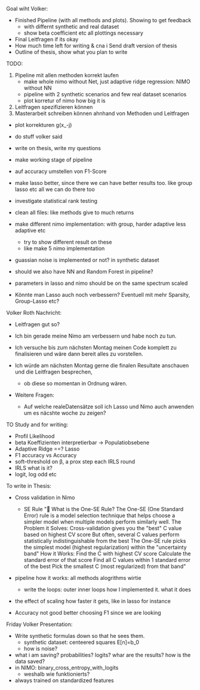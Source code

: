 Goal wiht Volker:
- Finished Pipeline (with all methods and plots). Showing to get feedback
  - with differnt synthetic and real dataset
  - show beta coefficient etc all plottings necessary
- Final Leitfragen if its okay
- How much time left for writing & cna i Send draft version of thesis
- Outline of thesis, show what you plan to write


TODO:
1. Pipeline mit allen methoden korrekt laufen
   - make whole nimo without Net, just adaptive ridge regression: NIMO without NN
   - pipeline with 2 synthetic scenarios and few real dataset scenarios
   - plot korretur of nimo how big it is
2. Leitfragen spezifizieren können
3. Masterarbeit schreiben können ahnhand von Methoden und Leitfragen


- plot korrekturen g(x_-j)
- do stuff volker said
- write on thesis, write my questions
- make working stage of pipeline
- auf accuracy umstellen von F1-Score
- make lasso better, since there we can have better results too. like group lasso etc all we can do there too
- investigate statistical rank testing
- clean all files: like methods give to much returns
- make different nimo implementation: with group, harder adaptive less adaptive etc
  - try to show different result on these
  - like make 5 nimo implementation
- guassian noise is implemented or not? in synthetic dataset
- should we also have NN and Random Forest in pipeline?
- parameters in lasso and nimo should be on the same spectrum scaled


- Könnte man Lasso auch noch verbessern? Eventuell mit mehr Sparsity, Group-Lasso etc?


Volker Roth Nachricht:
- Leitfragen gut so?
- Ich bin gerade meine Nimo am verbessern und habe noch zu tun.
- Ich versuche bis zum nächsten Montag meinen Code komplett zu finalisieren und wäre dann bereit alles zu vorstellen.
- Ich würde am nächsten Montag gerne die finalen Resultate anschauen und die Leitfragen besprechen,
  - ob diese so momentan in Ordnung wären.

- Weitere Fragen:
  - Auf welche realeDatensätze soll ich Lasso und Nimo auch anwenden um es näcshte woche zu zeigen?


TO Study and for writing:
- Profil Likelihood
- beta Koeffizienten interpretierbar -> Populatiobsebene
- Adaptive Ridge ==? Lasso
- F1 accuracy vs Accuracy
- soft–threshold on β, a prox step each IRLS round
- IRLS what is it?
- logit, log odd etc



To write in Thesis:
- Cross validation in Nimo
  - SE Rule
"🎯 What is the One-SE Rule?
The One-SE (One Standard Error) rule is a model selection technique that helps choose a simpler model when multiple models perform similarly well.
The Problem it Solves:
Cross-validation gives you the "best" C value based on highest CV score
But often, several C values perform statistically indistinguishable from the best
The One-SE rule picks the simplest model (highest regularization) within the "uncertainty band"
How it Works:
Find the C with highest CV score
Calculate the standard error of that score
Find all C values within 1 standard error of the best
Pick the smallest C (most regularized) from that band"



- pipeline how it works: all methods alogrithms wirtie
  - write the loops: outer inner loops how I implemented it. what it does

- the effect of scaling how faster it gets, like in lasso for instance
- Accuracy not good better choosing F1 since we are looking 



Friday Volker Presentation:
- Write synthetic formulas down so that he sees them.
  - synthetic dataset: centeered squares E[n]=b_0
  - how is noise?
- what i am saving? probabilities? logits? whar are the results? how is the data saved?
- in NIMO: binary_cross_entropy_with_logits
  - weshalb wie funktionierts?
- always trained on standardized features